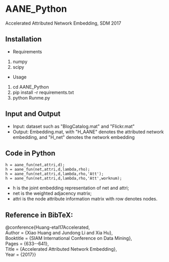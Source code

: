 # AANE_Python
Accelerated Attributed Network Embedding, SDM 2017



## Installation
- Requirements
1. numpy
2. scipy
- Usage
1. cd AANE_Python
2. pip install -r requirements.txt
3. python Runme.py

## Input and Output
- Input: dataset such as "BlogCatalog.mat" and "Flickr.mat"
- Output: Embedding.mat, with "H_AANE" denotes the attributed network embedding, and "H_net" denotes the network embedding

## Code in Python
```
h = aane_fun(net,attri,d);  
h = aane_fun(net,attri,d,lambda,rho);  
h = aane_fun(net,attri,d,lambda,rho,'Att');  
h = aane_fun(net,attri,d,lambda,rho,'Att',worknum);  
```

- h is the joint embedding representation of net and attri;
- net is the weighted adjacency matrix;
- attri is the node attribute information matrix with row denotes nodes.


## Reference in BibTeX: 
@conference{Huang-etal17Accelerated,  
Author = {Xiao Huang and Jundong Li and Xia Hu},  
Booktitle = {SIAM International Conference on Data Mining},  
Pages = {633--641},  
Title = {Accelerated Attributed Network Embedding},  
Year = {2017}}
